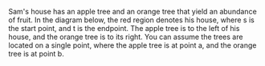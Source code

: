 Sam's house has an apple tree and an orange tree that yield an abundance of fruit. In the diagram below,
the red region denotes his house, where s is the start point, and t is the endpoint. The apple tree is to the
left of his house, and the orange tree is to its right. You can assume the trees are located on a single
point, where the apple tree is at point a, and the orange tree is at point b.

